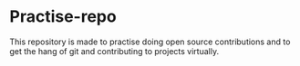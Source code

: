 # Practise-repo
This repository is made to practise doing open source contributions and to get the hang of git and contributing to projects virtually.
